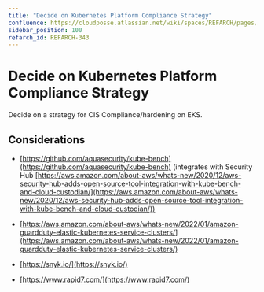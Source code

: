 ```yaml
---
title: "Decide on Kubernetes Platform Compliance Strategy"
confluence: https://cloudposse.atlassian.net/wiki/spaces/REFARCH/pages/1171980600/REFARCH-343+-++Decide+on+Kubernetes+Platform+Compliance+Strategy
sidebar_position: 100
refarch_id: REFARCH-343
---
```


# Decide on Kubernetes Platform Compliance Strategy
Decide on a strategy for CIS Compliance/hardening on EKS.

## Considerations

- [https://github.com/aquasecurity/kube-bench](https://github.com/aquasecurity/kube-bench) (integrates with Security Hub [https://aws.amazon.com/about-aws/whats-new/2020/12/aws-security-hub-adds-open-source-tool-integration-with-kube-bench-and-cloud-custodian/](https://aws.amazon.com/about-aws/whats-new/2020/12/aws-security-hub-adds-open-source-tool-integration-with-kube-bench-and-cloud-custodian/))

- [https://aws.amazon.com/about-aws/whats-new/2022/01/amazon-guardduty-elastic-kubernetes-service-clusters/](https://aws.amazon.com/about-aws/whats-new/2022/01/amazon-guardduty-elastic-kubernetes-service-clusters/)

- [https://snyk.io/](https://snyk.io/)

- [https://www.rapid7.com/](https://www.rapid7.com/)


